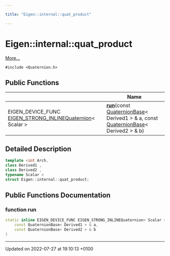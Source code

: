 ```yaml
---

title: "Eigen::internal::quat_product"

---
```


# Eigen::internal::quat_product



 [More...](#detailed-description)


`#include <Quaternion.h>`

## Public Functions

|                | Name           |
| -------------- | -------------- |
| EIGEN_DEVICE_FUNC <a href="http://example.org/files/macros_8h/#define-eigen-strong-inline">EIGEN_STRONG_INLINE</a><a href="http://example.org/classes/classeigen_1_1quaternion/">Quaternion</a>< Scalar > | **[run](http://example.org/classes/structeigen_1_1internal_1_1quat__product/#function-run)**(const <a href="http://example.org/classes/classeigen_1_1quaternionbase/">QuaternionBase</a>< Derived1 > & a, const <a href="http://example.org/classes/classeigen_1_1quaternionbase/">QuaternionBase</a>< Derived2 > & b) |

## Detailed Description

```cpp
template <int Arch,
class Derived1 ,
class Derived2 ,
typename Scalar >
struct Eigen::internal::quat_product;
```

## Public Functions Documentation

### function run

```cpp
static inline EIGEN_DEVICE_FUNC EIGEN_STRONG_INLINEQuaternion< Scalar > run(
    const QuaternionBase< Derived1 > & a,
    const QuaternionBase< Derived2 > & b
)
```


-------------------------------

Updated on 2022-07-27 at 19:10:13 +0100